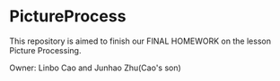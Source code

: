 # PictureProcess

This repository is aimed to finish our FINAL HOMEWORK on the lesson Picture Processing.

Owner: Linbo Cao and Junhao Zhu(Cao's son)
